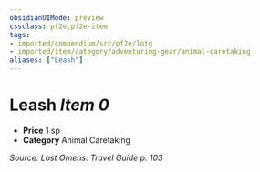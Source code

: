 ```yaml
---
obsidianUIMode: preview
cssclass: pf2e,pf2e-item
tags:
- imported/compendium/src/pf2e/lotg
- imported/item/category/adventuring-gear/animal-caretaking
aliases: ["Leash"]
---
```

# Leash *Item 0*  

- **Price** 1 sp
- **Category** Animal Caretaking



*Source: Lost Omens: Travel Guide p. 103*